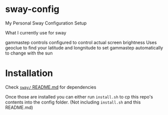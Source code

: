 # sway-config
My Personal Sway Configuration Setup

What I currently use for sway

gammastep controls configured to control actual screen brightness
Uses geoclue to find your latitude and longnitude to set gammastep automatically to change with the sun


# Installation
Check [`sway/` README.md](sway/README.md) for dependencies

Once those are installed you can either run `install.sh` to cp this repo's contents into the config folder. (Not including `install.sh` and this README.md)
